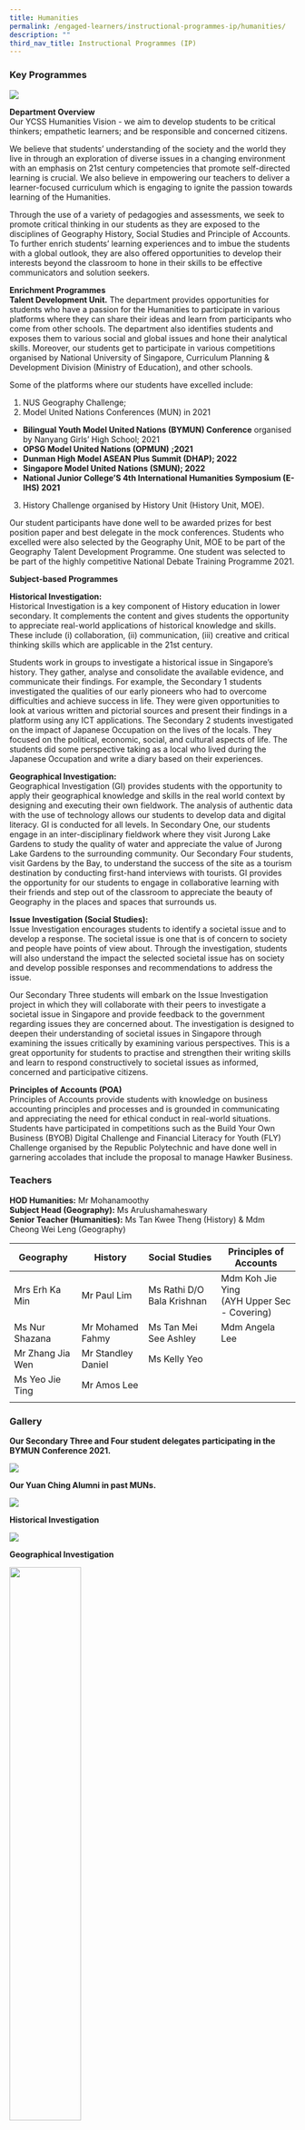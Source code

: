 ```yaml
---
title: Humanities
permalink: /engaged-learners/instructional-programmes-ip/humanities/
description: ""
third_nav_title: Instructional Programmes (IP)
---
```

### Key Programmes

![](/images/Humanities.png)

**Department Overview** <br>
Our YCSS Humanities Vision - we aim to develop students to be critical thinkers; empathetic learners; and be responsible and concerned citizens.  

We believe that students’ understanding of the society and the world they live in through an exploration of diverse issues in a changing environment with an emphasis on 21st century competencies that promote self-directed learning is crucial. We also believe in empowering our teachers to deliver a learner-focused curriculum which is engaging to ignite the passion towards learning of the Humanities.  

Through the use of a variety of pedagogies and assessments, we seek to promote critical thinking in our students as they are exposed to the disciplines of Geography History, Social Studies and Principle of Accounts. To further enrich students’ learning experiences and to imbue the students with a global outlook, they are also offered opportunities to develop their interests beyond the classroom to hone in their skills to be effective communicators and solution seekers.

**Enrichment Programmes** <br>
**Talent Development Unit.** The department provides opportunities for students who have a passion for the Humanities to participate in various platforms where they can share their ideas and learn from participants who come from other schools. The department also identifies students and exposes them to various social and global issues and hone their analytical skills. Moreover, our students get to participate in various competitions organised by National University of Singapore, Curriculum Planning & Development Division (Ministry of Education), and other schools.

Some of the platforms where our students have excelled include:
1.  NUS Geography Challenge;
2.  Model United Nations Conferences (MUN) in 2021
*   **Bilingual Youth Model United Nations (BYMUN) Conference** organised by Nanyang Girls’ High School; 2021
*   **OPSG Model United Nations (OPMUN)** **;2021**
*   **Dunman High Model ASEAN Plus Summit (DHAP); 2022**
*   **Singapore Model United Nations (SMUN); 2022**
*   **National Junior College’S 4th International Humanities Symposium (E-IHS) 2021**

3.  History Challenge organised by History Unit (History Unit, MOE).

Our student participants have done well to be awarded prizes for best position paper and best delegate in the mock conferences. Students who excelled were also selected by the Geography Unit, MOE to be part of the Geography Talent Development Programme. One student was selected to be part of the highly competitive National Debate Training Programme 2021.

**Subject-based Programmes** <br>

**Historical Investigation:** <Br>
Historical Investigation is a key component of History education in lower secondary. It complements the content and gives students the opportunity to appreciate real-world applications of historical knowledge and skills. These include (i) collaboration, (ii) communication, (iii) creative and critical thinking skills which are applicable in the 21st century.

Students work in groups to investigate a historical issue in Singapore’s history. They gather, analyse and consolidate the available evidence, and communicate their findings. For example, the Secondary 1 students investigated the qualities of our early pioneers who had to overcome difficulties and achieve success in life. They were given opportunities to look at various written and pictorial sources and present their findings in a platform using any ICT applications. The Secondary 2 students investigated on the impact of Japanese Occupation on the lives of the locals. They focused on the political, economic, social, and cultural aspects of life. The students did some perspective taking as a local who lived during the Japanese Occupation and write a diary based on their experiences.

**Geographical Investigation:** <br>
Geographical Investigation (GI) provides students with the opportunity to apply their geographical knowledge and skills in the real world context by designing and executing their own fieldwork. The analysis of authentic data with the use of technology allows our students to develop data and digital literacy. GI is conducted for all levels. In Secondary One, our students engage in an inter-disciplinary fieldwork where they visit Jurong Lake Gardens to study the quality of water and appreciate the value of Jurong Lake Gardens to the surrounding community. Our Secondary Four students, visit Gardens by the Bay, to understand the success of the site as a tourism destination by conducting first-hand interviews with tourists. GI provides the opportunity for our students to engage in collaborative learning with their friends and step out of the classroom to appreciate the beauty of Geography in the places and spaces that surrounds us.

**Issue Investigation (Social Studies):** <br>
Issue Investigation encourages students to identify a societal issue and to develop a response. The societal issue is one that is of concern to society and people have points of view about. Through the investigation, students will also understand the impact the selected societal issue has on society and develop possible responses and recommendations to address the issue.

Our Secondary Three students will embark on the Issue Investigation project in which they will collaborate with their peers to investigate a societal issue in Singapore and provide feedback to the government regarding issues they are concerned about. The investigation is designed to deepen their understanding of societal issues in Singapore through examining the issues critically by examining various perspectives. This is a great opportunity for students to practise and strengthen their writing skills and learn to respond constructively to societal issues as informed, concerned and participative citizens.  

**Principles of Accounts (POA)** <br> 
Principles of Accounts provide students with knowledge on business accounting principles and processes and is grounded in communicating and appreciating the need for ethical conduct in real-world situations. Students have participated in competitions such as the Build Your Own Business (BYOB) Digital Challenge and Financial Literacy for Youth (FLY) Challenge organised by the Republic Polytechnic and have done well in garnering accolades that include the proposal to manage Hawker Business.

### Teachers

**HOD Humanities:** Mr Mohanamoothy <br> 
**Subject Head (Geography):** Ms Arulushamaheswary <br>
**Senior Teacher (Humanities):** Ms Tan Kwee Theng (History) & Mdm Cheong Wei Leng (Geography)

| Geography | History | Social Studies | Principles of Accounts |
|---|---|---|---|
| Mrs Erh Ka Min | Mr Paul Lim | Ms Rathi D/O Bala Krishnan | Mdm Koh Jie Ying<br>(AYH Upper Sec - Covering) |
| Ms Nur Shazana | Mr Mohamed Fahmy | Ms Tan Mei See Ashley | Mdm Angela Lee |
| Mr Zhang Jia Wen | Mr Standley Daniel | Ms Kelly Yeo |  |
| Ms Yeo Jie Ting | Mr Amos Lee |  |  |
| | | 

### Gallery

**Our Secondary Three and Four student delegates participating in the BYMUN Conference 2021.**

![](/images/Humanities%201.jpg)

**Our Yuan Ching Alumni in past MUNs.**

![](/images/Humanities%202.jpg)

**Historical Investigation**

![](/images/Humanities%203.jpg)

**Geographical Investigation**

<img src="/images/Sense%20Perch.png" 
    style="width:50%">

Students used a SensePerch, created as part of ALP to study the quality of water at Jurong Lake. The investigation is done by tapping into the skills taught during Science lessons.

![](/images/Humanities-14.png)

**Speakers' Corner** <br>
Selected students facilitate discussions of contemporary issues.

![](/images/Speakers%20Corner.jpg)

